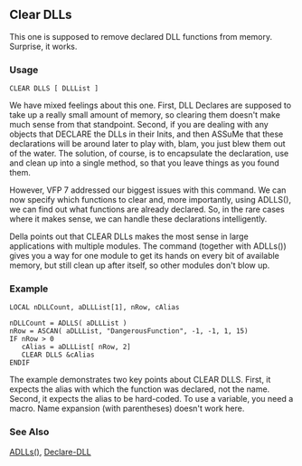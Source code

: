 ## Clear DLLs

This one is supposed to remove declared DLL functions from memory. Surprise, it works.

### Usage

```foxpro
CLEAR DLLS [ DLLList ]
```

We have mixed feelings about this one. First, DLL Declares are supposed to take up a really small amount of memory, so clearing them doesn't make much sense from that standpoint. Second, if you are dealing with any objects that DECLARE the DLLs in their Inits, and then ASSuMe that these declarations will be around later to play with, blam, you just blew them out of the water. The solution, of course, is to encapsulate the declaration, use and clean up into a single method, so that you leave things as you found them.

However, VFP 7 addressed our biggest issues with this command. We can now specify which functions to clear and, more importantly, using ADLLS(), we can find out what functions are already declared. So, in the rare cases where it makes sense, we can handle these declarations intelligently.

Della points out that CLEAR DLLs makes the most sense in large applications with multiple modules. The command (together with ADLLs()) gives you a way for one module to get its hands on every bit of available memory, but still clean up after itself, so other modules don't blow up.

### Example

```foxpro
LOCAL nDLLCount, aDLLList[1], nRow, cAlias

nDLLCount = ADLLS( aDLLList )
nRow = ASCAN( aDLLList, "DangerousFunction", -1, -1, 1, 15)
IF nRow > 0
   cAlias = aDLLList[ nRow, 2]
   CLEAR DLLS &cAlias
ENDIF
```

The example demonstrates two key points about CLEAR DLLS. First, it expects the alias with which the function was declared, not the name. Second, it expects the alias to be hard-coded. To use a variable, you need a macro. Name expansion (with parentheses) doesn't work here.

### See Also

[ADLLs()](s4g833.md), [Declare-DLL](s4g281.md)